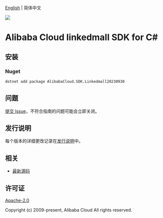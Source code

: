 [English](README.md) | 简体中文

![](https://aliyunsdk-pages.alicdn.com/icons/AlibabaCloud.svg)

# Alibaba Cloud linkedmall SDK for C#

## 安装

### Nuget

```bash
dotnet add package AlibabaCloud.SDK.Linkedmall20230930
```

## 问题

[提交 Issue](https://github.com/aliyun/alibabacloud-csharp-sdk/issues/new)，不符合指南的问题可能会立即关闭。

## 发行说明

每个版本的详细更改记录在[发行说明](./ChangeLog.md)中。

## 相关

* [最新源码](https://github.com/aliyun/alibabacloud-csharp-sdk/)

## 许可证

[Apache-2.0](http://www.apache.org/licenses/LICENSE-2.0)

Copyright (c) 2009-present, Alibaba Cloud All rights reserved.
